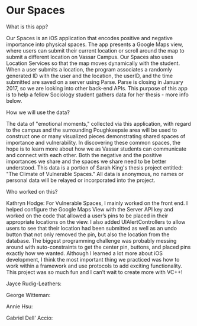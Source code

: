 # Our Spaces

What is this app?

Our Spaces is an iOS application that encodes positive and negative importance into physical spaces. The app presents a Google Maps view, where users can submit their current location or scroll around the map to submit a different location on Vassar Campus. Our Spaces also uses Location Services so that the map moves dynamically with the student. When a user submits a location, the program associates a randomly generated ID with the user and the location, the userID, and the time submitted are saved on a server using Parse. Parse is closing in January 2017, so we are looking into other back-end APIs. This purpose of this app is to help a fellow Sociology student gathers data for her thesis - more info below. 


How we will use the data?

The data of "emotional moments," collected via this application, with regard to the campus and the surrounding Poughkeepsie area will be used to construct one or many visualized pieces demonstrating shared spaces of importance and vulnerability. In discovering these common spaces, the hope is to learn more about how we as Vassar students can communicate and connect with each other. Both the negative and the positive importances we share and the spaces we share need to be better understood. This data is a portion of Sarah King's thesis project entitled: "The Climate of Vulnerable Spaces." All data is anonymous, no names or personal data will be relayed or incorporated into the project. 


Who worked on this?

Kathryn Hodge:
For Vulnerable Spaces, I mainly worked on the front end. I helped configure the Google Maps View with the Server API key and worked on the code that allowed a user’s pins to be placed in their appropriate locations on the view. I also added UIAlertControllers to allow users to see that their location had been submitted as well as an undo button that not only removed the pin, but also the location from the database. The biggest programming challenge was probably messing around with auto-constraints to get the center pin, buttons, and placed pins exactly how we wanted. Although I learned a lot more about iOS development, I think the most important thing we practiced was how to work within a framework and use protocols to add exciting functionality. This project was so much fun and I can’t wait to create more with VC++!

Jayce Rudig-Leathers:

George Witteman:

Annie Hsu:

Gabriel Dell' Accio:
